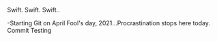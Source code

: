 Swift. Swift. Swift..

<!---
Shimoorook/Shimoorook is a ✨ special ✨ repository because its `README.md` (this file) appears on your GitHub profile.
You can click the Preview link to take a look at your changes.
--->

-Starting Git on April Fool's day, 2021...Procrastination stops here today. 
Commit Testing
